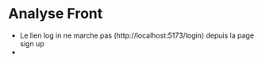 # Analyse Front

- Le lien log in ne marche pas (http://localhost:5173/login) depuis la page sign up
- 